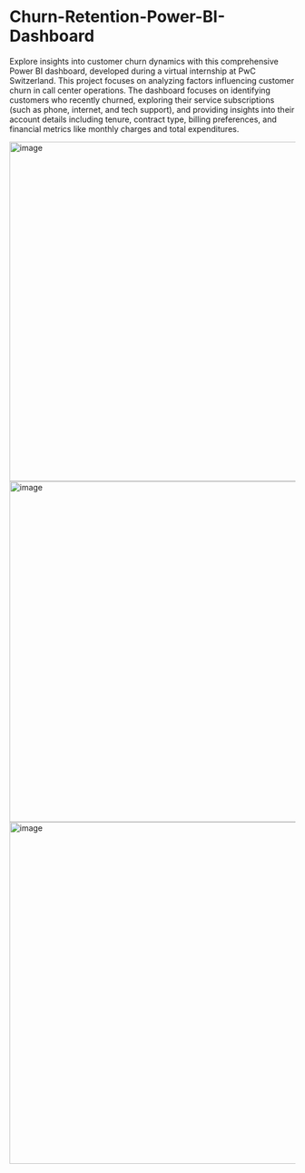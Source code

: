 # Churn-Retention-Power-BI-Dashboard
Explore insights into customer churn dynamics with this comprehensive Power BI dashboard, developed during a virtual internship at PwC Switzerland. This project focuses on analyzing factors influencing customer churn in call center operations.
The dashboard focuses on identifying customers who recently churned, exploring their service subscriptions (such as phone, internet, and tech support), and providing insights into their account details including tenure, contract type, billing preferences, and financial metrics like monthly charges and total expenditures. 

<img width="597" alt="image" src="https://github.com/Shivam417git/Churn-Retention-Power-BI-Dashboard/assets/175285812/5ea2040c-e245-4551-b77c-de1289e04c0a">


<img width="599" alt="image" src="https://github.com/Shivam417git/Churn-Retention-Power-BI-Dashboard/assets/175285812/1610f672-8cb4-422d-a3b0-c71fed3e1151">


<img width="601" alt="image" src="https://github.com/Shivam417git/Churn-Retention-Power-BI-Dashboard/assets/175285812/7d04d161-20f4-419c-9e5b-f60f32b4d59a">

